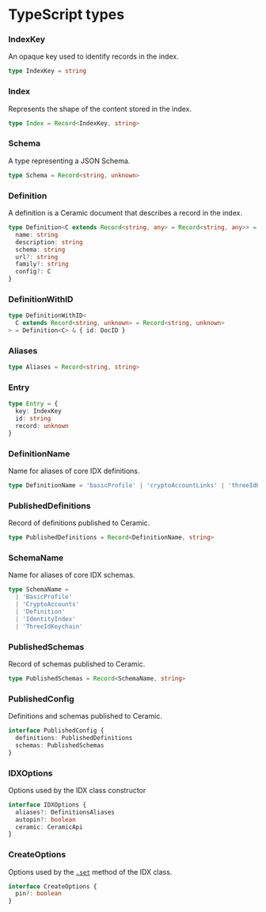 # TypeScript types

### **IndexKey**

An opaque key used to identify records in the index.

```ts
type IndexKey = string
```

### **Index**

Represents the shape of the content stored in the index.

```ts
type Index = Record<IndexKey, string>
```

### **Schema**

A type representing a JSON Schema.

```ts
type Schema = Record<string, unknown>
```

### **Definition**

A definition is a Ceramic document that describes a record in the index.

```ts
type Definition<C extends Record<string, any> = Record<string, any>> = {
  name: string
  description: string
  schema: string
  url?: string
  family?: string
  config?: C
}
```

### **DefinitionWithID**

```ts
type DefinitionWithID<
  C extends Record<string, unknown> = Record<string, unknown>
> = Definition<C> & { id: DocID }
```

### **Aliases**

```ts
type Aliases = Record<string, string>
```

### **Entry**

```ts
type Entry = {
  key: IndexKey
  id: string
  record: unknown
}
```

### **DefinitionName**

Name for aliases of core IDX definitions.

```ts
type DefinitionName = 'basicProfile' | 'cryptoAccountLinks' | 'threeIdKeychain'
```

### **PublishedDefinitions**

Record of definitions published to Ceramic.

```ts
type PublishedDefinitions = Record<DefinitionName, string>
```

### **SchemaName**

Name for aliases of core IDX schemas.

```ts
type SchemaName =
  | 'BasicProfile'
  | 'CryptoAccounts'
  | 'Definition'
  | 'IdentityIndex'
  | 'ThreeIdKeychain'
```

### **PublishedSchemas**

Record of schemas published to Ceramic.

```ts
type PublishedSchemas = Record<SchemaName, string>
```

### **PublishedConfig**

Definitions and schemas published to Ceramic.

```ts
interface PublishedConfig {
  definitions: PublishedDefinitions
  schemas: PublishedSchemas
}
```

### **IDXOptions**

Options used by the IDX class constructor

```ts
interface IDXOptions {
  aliases?: DefinitionsAliases
  autopin?: boolean
  ceramic: CeramicApi
}
```

### **CreateOptions**

Options used by the [`.set`]() method of the IDX class.

```ts
interface CreateOptions {
  pin?: boolean
}
```
